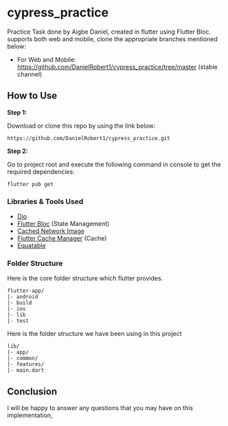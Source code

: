 # cypress_practice

Practice Task done by Aigbe Daniel, created in flutter using Flutter Bloc. supports both web and mobile, clone the appropriate branches mentioned below:

* For Web and Mobile: https://github.com/DanielRobert1/cypress_practice/tree/master (stable channel)

## How to Use 

**Step 1:**

Download or clone this repo by using the link below:

```
https://github.com/DanielRobert1/cypress_practice.git
```

**Step 2:**

Go to project root and execute the following command in console to get the required dependencies: 

```
flutter pub get 
```

### Libraries & Tools Used

* [Dio](https://github.com/flutterchina/dio)
* [Flutter Bloc](https://github.com/felangel/bloc/tree/master/packages/flutter_bloc) (State Management)
* [Cached Network Image](https://github.com/Baseflow/flutter_cached_network_image) 
* [Flutter Cache Manager](https://github.com/Baseflow/flutter_cache_manager/tree/master/flutter_cache_manager) (Cache)
* [Equatable](https://github.com/felangel/equatable)

### Folder Structure
Here is the core folder structure which flutter provides.

```
flutter-app/
|- android
|- build
|- ios
|- lib
|- test
```

Here is the folder structure we have been using in this project

```
lib/
|- app/
|- common/
|- features/
|- main.dart
```

## Conclusion

I will be happy to answer any questions that you may have on this implementation,

